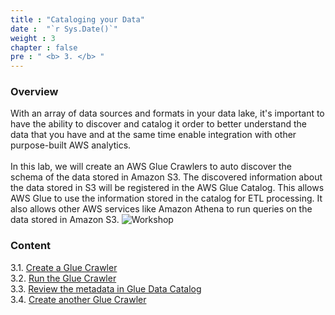 ```yaml
---
title : "Cataloging your Data"
date :  "`r Sys.Date()`" 
weight : 3 
chapter : false
pre : " <b> 3. </b> "
---
```

### Overview
With an array of data sources and formats in your data lake, it's important to have the ability to discover and catalog it order to better understand the data that you have and at the same time enable integration with other purpose-built AWS analytics. \
\
In this lab, we will create an AWS Glue Crawlers to auto discover the schema of the data stored in Amazon S3. The discovered information about the data stored in S3 will be registered in the AWS Glue Catalog. This allows AWS Glue to use the information stored in the catalog for ETL processing. It also allows other AWS services like Amazon Athena to run queries on the data stored in Amazon S3.
![Workshop](/images/3-cataloging-data/cataloging-data.png)

### Content
 3.1. [Create a Glue Crawler](3.1-create-crawler/) \
 3.2. [Run the Glue Crawler](3.2-run-crawler/) \
 3.3. [Review the metadata in Glue Data Catalog](3.3-review-metadata/) \
 3.4. [Create another Glue Crawler](3.4-create-another-crawler/)